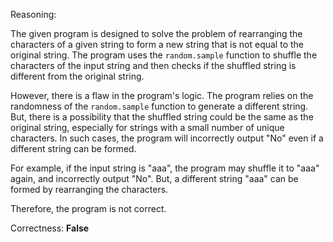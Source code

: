 Reasoning:

The given program is designed to solve the problem of rearranging the characters of a given string to form a new string that is not equal to the original string. The program uses the `random.sample` function to shuffle the characters of the input string and then checks if the shuffled string is different from the original string.

However, there is a flaw in the program's logic. The program relies on the randomness of the `random.sample` function to generate a different string. But, there is a possibility that the shuffled string could be the same as the original string, especially for strings with a small number of unique characters. In such cases, the program will incorrectly output "No" even if a different string can be formed.

For example, if the input string is "aaa", the program may shuffle it to "aaa" again, and incorrectly output "No". But, a different string "aaa" can be formed by rearranging the characters.

Therefore, the program is not correct.

Correctness: **False**